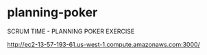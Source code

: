 # planning-poker
SCRUM TIME - PLANNING POKER EXERCISE

http://ec2-13-57-193-61.us-west-1.compute.amazonaws.com:3000/